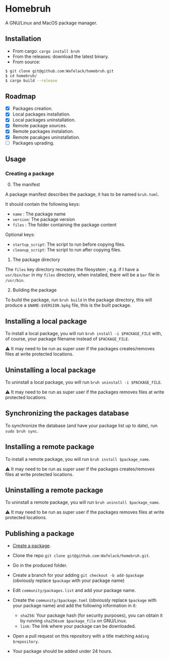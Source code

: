 # Homebruh

A GNU/Linux and MacOS package manager.

## Installation

- From cargo: `cargo install bruh`
- From the releases: download the latest binary.
- From source:

```bash
$ git clone git@github.com:Wafelack/homebruh.git
$ cd homebruh/
$ cargo build --release
```

## Roadmap

- [x] Packages creation.
- [x] Local packages installation.
- [x] Local packages uninstallation.
- [x] Remote package sources.
- [x] Remote packages instalation.
- [x] Remote pacakges uninstallation.
- [ ] Packages uprading.

## Usage

### Creating a package

0. The manifest

A package manifest describes the package, it has to be named `bruh.toml`.

It should contain the following keys:

- `name`   : The package name
- `version`: The package version
- `files`  : The folder containing the package content

Optional keys:

- `startup_script`: The script to run before copying files.
- `cleanup_script`: The script to run after copying files.

1. The package directory

The `files` key directory recreates the filesystem ; e.g. if I have a `usr/bin/bar` in my `files` directory, when installed, there will be a `bar` file in `/usr/bin`.

2. Building the package

To build the package, run `bruh build` in the package directory, this will produce a `$NAME-$VERSION.bpkg` file, this is the built package.

## Installing a local package

To install a local package, you will run `bruh install -i $PACKAGE_FILE` with, of course, your package filename instead of `$PACKAGE_FILE`.

:warning: It may need to be run as super user if the packages creates/removes files at write protected locations.

## Uninstalling a local package

To uninstall a local package, you will run `bruh uninstall -i $PACKAGE_FILE`.

:warning: It may need to be run as super user if the packages removes files at write protected locations.

## Synchronizing the packages database

To synchronize the database (and have your package list up to date), run `sudo bruh sync`.

## Installing a remote package

To install a remote package, you will run `bruh install $package_name`.

:warning: It may need to be run as super user if the packages creates/removes files at write protected locations.

## Uninstalling a remote package

To uninstall a remote package, you will run `bruh uninstall $package_name`.

:warning: It may need to be run as super user if the packages removes files at write protected locations.

## Publishing a package

- [Create a package](#creating-a-package).
- Clone the repo `git clone git@github.com:Wafelack/homebruh.git`.
- Go in the produced folder.
- Create a branch for your adding `git checkout -b add-$package` (obviously replace `$package` with your package name)
- Edit `community/packages.list` and add your package name.
- Create the `community/$package.toml` (obviously replace `$package` with your package name) and add the following information in it:
    - `sha256`: Your package hash (for security purposes), you can obtain it by running `sha256sum $package_file` on GNU/Linux.
    - `link`: The link where your package can be downloaded.

- Open a pull request on this repository with a title matching `Adding $repository`.
- Your package should be added under 24 hours.
